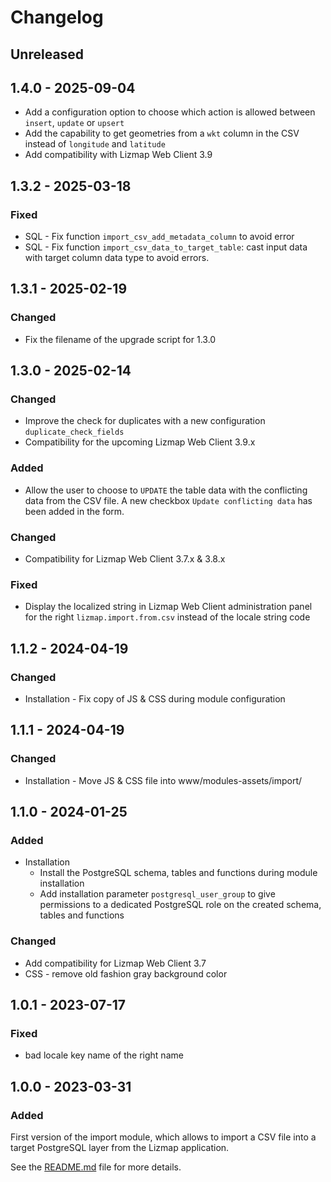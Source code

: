 # Changelog

## Unreleased

## 1.4.0 - 2025-09-04

* Add a configuration option to choose which action is allowed
  between `insert`, `update` or `upsert`
* Add the capability to get geometries from a `wkt` column in the CSV
  instead of `longitude` and `latitude`
* Add compatibility with Lizmap Web Client 3.9

## 1.3.2 - 2025-03-18

### Fixed

* SQL - Fix function `import_csv_add_metadata_column` to avoid error
* SQL - Fix function `import_csv_data_to_target_table`:
  cast input data with target column data type to avoid errors.

## 1.3.1 - 2025-02-19

### Changed

* Fix the filename of the upgrade script for 1.3.0

## 1.3.0 - 2025-02-14

### Changed

* Improve the check for duplicates with a new configuration `duplicate_check_fields`
* Compatibility for the upcoming Lizmap Web Client 3.9.x

### Added

* Allow the user to choose to `UPDATE` the table data with the conflicting data
  from the CSV file. A new checkbox `Update conflicting data` has been added in the form.

### Changed

* Compatibility for Lizmap Web Client 3.7.x & 3.8.x

### Fixed

* Display the localized string in Lizmap Web Client administration panel
  for the right `lizmap.import.from.csv` instead of the
  locale string code

## 1.1.2 - 2024-04-19

### Changed

* Installation - Fix copy of JS & CSS during module configuration

## 1.1.1 - 2024-04-19

### Changed

* Installation - Move JS & CSS file into www/modules-assets/import/


## 1.1.0 - 2024-01-25

### Added

* Installation
  - Install the PostgreSQL schema, tables and functions during module installation
  - Add installation parameter `postgresql_user_group` to give permissions to a dedicated
    PostgreSQL role on the created schema, tables and functions

### Changed

* Add compatibility for Lizmap Web Client 3.7
* CSS - remove old fashion gray background color

## 1.0.1 - 2023-07-17

### Fixed

* bad locale key name of the right name


## 1.0.0 - 2023-03-31

### Added

First version of the import module, which allows to import a CSV
file into a target PostgreSQL layer from the Lizmap application.

See the [README.md](./README.md) file for more details.
